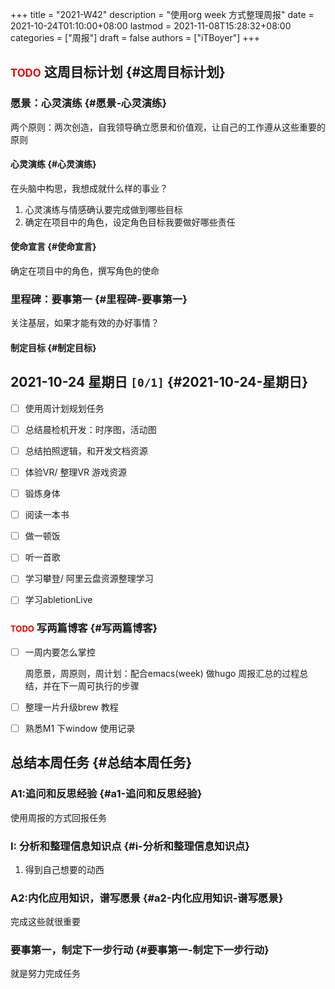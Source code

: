 +++
title = "2021-W42"
description = "使用org week 方式整理周报"
date = 2021-10-24T01:10:00+08:00
lastmod = 2021-11-08T15:28:32+08:00
categories = ["周报"]
draft = false
authors = ["iTBoyer"]
+++

## <span class="org-todo todo TODO">TODO</span> 这周目标计划 {#这周目标计划}


### 愿景：心灵演练 {#愿景-心灵演练}

两个原则：两次创造，自我领导确立愿景和价值观，让自己的工作遵从这些重要的原则  


#### 心灵演练 {#心灵演练}

在头脑中构思，我想成就什么样的事业？  

1.  心灵演练与情感确认要完成做到哪些目标
2.  确定在项目中的角色，设定角色目标我要做好哪些责任


#### 使命宣言 {#使命宣言}

确定在项目中的角色，撰写角色的使命  


### 里程碑：要事第一 {#里程碑-要事第一}

关注基层，如果才能有效的办好事情？  


#### 制定目标 {#制定目标}


## 2021-10-24 星期日 <code>[0/1]</code> {#2021-10-24-星期日}

-   [ ] 使用周计划规划任务
-   [ ] 总结晨检机开发：时序图，活动图
-   [ ] 总结拍照逻辑，和开发文档资源
-   [ ] 体验VR/ 整理VR 游戏资源
-   [ ] 锻炼身体
-   [ ] 阅读一本书
-   [ ] 做一顿饭
-   [ ] 听一首歌
-   [ ] 学习攀登/ 阿里云盘资源整理学习
-   [ ] 学习abletionLive


### <span class="org-todo todo TODO">TODO</span> 写两篇博客 {#写两篇博客}

-   [ ] 一周内要怎么掌控  
    
    周愿景，周原则，周计划：配合emacs(week) 做hugo 周报汇总的过程总结，并在下一周可执行的步骤

-   [ ] 整理一片升级brew 教程
-   [ ] 熟悉M1 下window 使用记录


## 总结本周任务 {#总结本周任务}


### A1:追问和反思经验 {#a1-追问和反思经验}

使用周报的方式回报任务  


### I: 分析和整理信息知识点 {#i-分析和整理信息知识点}

1.  得到自己想要的动西


### A2:内化应用知识，谱写愿景 {#a2-内化应用知识-谱写愿景}

完成这些就很重要  


### 要事第一，制定下一步行动 {#要事第一-制定下一步行动}

就是努力完成任务  

<style>
.org-todo {
    font-size: 0.8em;
    font-weight: 700;
}
/* *** Org TODO set to TODO state */
.org-todo.todo {
    color: #e60000;
}
/* *** Org TODO set to DONE state */
.org-todo.done {
    color: green;
}

.org-todo.cancel {
    color: blue;
}
</style>
